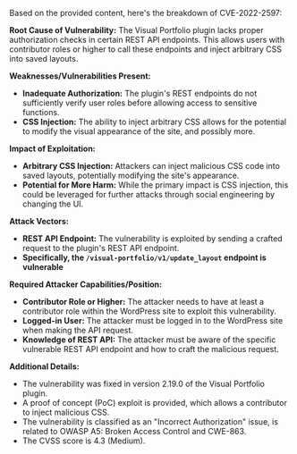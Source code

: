 Based on the provided content, here's the breakdown of CVE-2022-2597:

**Root Cause of Vulnerability:**
The Visual Portfolio plugin lacks proper authorization checks in certain REST API endpoints. This allows users with contributor roles or higher to call these endpoints and inject arbitrary CSS into saved layouts.

**Weaknesses/Vulnerabilities Present:**
- **Inadequate Authorization:** The plugin's REST endpoints do not sufficiently verify user roles before allowing access to sensitive functions.
- **CSS Injection:** The ability to inject arbitrary CSS allows for the potential to modify the visual appearance of the site, and possibly more.

**Impact of Exploitation:**
- **Arbitrary CSS Injection:** Attackers can inject malicious CSS code into saved layouts, potentially modifying the site's appearance.
- **Potential for More Harm:** While the primary impact is CSS injection, this could be leveraged for further attacks through social engineering by changing the UI.

**Attack Vectors:**
- **REST API Endpoint:** The vulnerability is exploited by sending a crafted request to the plugin's REST API endpoint.
- **Specifically, the `/visual-portfolio/v1/update_layout` endpoint is vulnerable**

**Required Attacker Capabilities/Position:**
- **Contributor Role or Higher:** The attacker needs to have at least a contributor role within the WordPress site to exploit this vulnerability.
- **Logged-in User:** The attacker must be logged in to the WordPress site when making the API request.
- **Knowledge of REST API:** The attacker must be aware of the specific vulnerable REST API endpoint and how to craft the malicious request.

**Additional Details:**
- The vulnerability was fixed in version 2.19.0 of the Visual Portfolio plugin.
- A proof of concept (PoC) exploit is provided, which allows a contributor to inject malicious CSS.
- The vulnerability is classified as an "Incorrect Authorization" issue, is related to OWASP A5: Broken Access Control and CWE-863.
- The CVSS score is 4.3 (Medium).